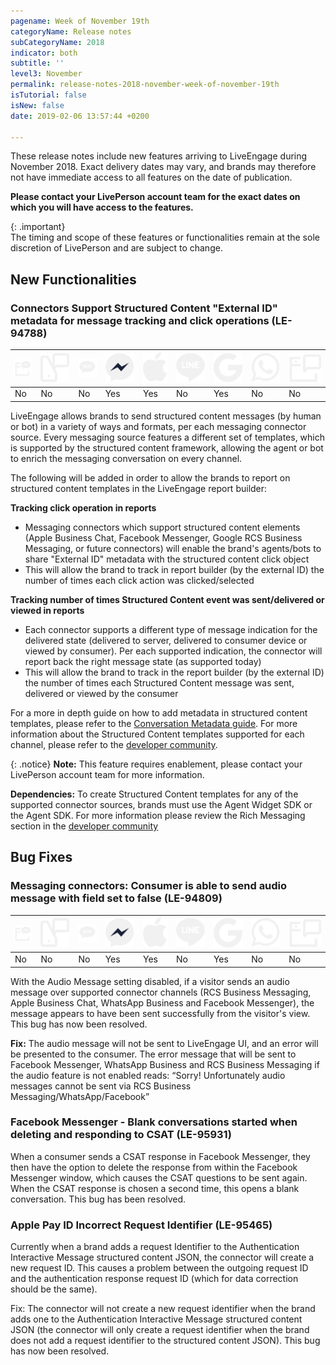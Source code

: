 ```yaml
---
pagename: Week of November 19th
categoryName: Release notes
subCategoryName: 2018
indicator: both
subtitle: ''
level3: November
permalink: release-notes-2018-november-week-of-november-19th
isTutorial: false
isNew: false
date: 2019-02-06 13:57:44 +0200

---
```

These release notes include new features arriving to LiveEngage during November 2018. Exact delivery dates may vary, and brands may therefore not have immediate access to all features on the date of publication.

**Please contact your LivePerson account team for the exact dates on which you will have access to the features.**

{: .important}  
The timing and scope of these features or functionalities remain at the sole discretion of LivePerson and are subject to change.

## New Functionalities

### Connectors Support Structured Content "External ID" metadata for message tracking and click operations (LE-94788)

<table>
<thead>
<tr class="categoryrow">
<th><img class="tableIcon" src="img/Web_Messaging.png" /></th>
<th><img class="tableIcon" src="img/mobileappmessaging.svg" /></th>
<th><img class="tableIcon" src="img/sms.png" /></th>
<th><img class="tableIcon" src="img/fb-messenger.svg" /></th>
<th><img class="tableIcon" src="img/abc.svg" /></th>
<th><img class="tableIcon" src="img/line.svg" /></th>
<th><img class="tableIcon" src="img/google-rsc.svg" /></th>
<th><img class="tableIcon" src="img/whatsapp.svg" /></th>
<th><img class="tableIcon" src="img/web-messaging.svg" /></th>
</tr>
</thead>
<tbody>
<tr>
<td>No</td>
<td>No</td>
<td>No</td>
<td>Yes</td>
<td>Yes</td>
<td>No</td>
<td>Yes</td>
<td>No</td>
<td>No</td>
</tr>
</tbody>
</table>

LiveEngage allows brands to send structured content messages (by human or bot) in a variety of ways and formats, per each messaging connector source. Every messaging source features a different set of templates, which is supported by the structured content framework, allowing the agent or bot to enrich the messaging conversation on every channel.

The following will be added in order to allow the brands to report on structured content templates in the LiveEngage report builder:

**Tracking click operation in  reports**

* Messaging connectors which support structured content elements (Apple Business Chat, Facebook Messenger, Google RCS Business Messaging, or future connectors) will enable the brand's agents/bots to share "External ID" metadata with the structured content click object
* This will allow the brand to track in report builder (by the external ID) the number of times each click action was clicked/selected

**Tracking number of times Structured Content event was sent/delivered or viewed in  reports**

* Each connector supports a different type of message indication for the delivered state (delivered to server, delivered to consumer device or viewed by consumer). Per each supported indication, the connector will report back the right message state (as supported today)
* This will allow the brand to track in the report builder (by the external ID) the number of times each Structured Content message was sent, delivered or viewed by the consumer

For a more in depth guide on how to add metadata in structured content templates, please refer to the [Conversation Metadata guide](https://developers.liveperson.com/guides-conversation-metadata-guide.html). For more information about the Structured Content templates supported for each channel, please refer to the [developer community](https://developers.liveperson.com/).

{: .notice}
**Note:** This feature requires enablement, please contact your LivePerson account team for more information.

**Dependencies:** To create Structured Content templates for any of the supported connector sources, brands must use the Agent Widget SDK or the Agent SDK. For more information please review the Rich Messaging section in the [developer community](https://developers.liveperson.com/)

## Bug Fixes

### Messaging connectors: Consumer is able to send audio message with field set to false (LE-94809)

<table>
<thead>
<tr class="categoryrow">
<th><img class="tableIcon" src="img/Web_Messaging.png" /></th>
<th><img class="tableIcon" src="img/mobileappmessaging.svg" /></th>
<th><img class="tableIcon" src="img/sms.png" /></th>
<th><img class="tableIcon" src="img/fb-messenger.svg" /></th>
<th><img class="tableIcon" src="img/abc.svg" /></th>
<th><img class="tableIcon" src="img/line.svg" /></th>
<th><img class="tableIcon" src="img/google-rsc.svg" /></th>
<th><img class="tableIcon" src="img/whatsapp.svg" /></th>
<th><img class="tableIcon" src="img/web-messaging.svg" /></th>
</tr>
</thead>
<tbody>
<tr>
<td>No</td>
<td>No</td>
<td>No</td>
<td>Yes</td>
<td>Yes</td>
<td>No</td>
<td>Yes</td>
<td>No</td>
<td>No</td>
</tr>
</tbody>
</table>

With the Audio Message setting disabled, if a visitor sends an audio message over supported connector channels (RCS Business Messaging, Apple Business Chat, WhatsApp Business and Facebook Messenger), the message appears to have been sent successfully from the visitor's view. This bug has now been resolved. 

**Fix:** The audio message will not be sent to LiveEngage UI, and an error will be presented to the consumer. The error message that will be sent to Facebook Messenger, WhatsApp Business and RCS Business Messaging if the audio feature is not enabled reads: “Sorry! Unfortunately audio messages cannot be sent via RCS Business Messaging/WhatsApp/Facebook”

### Facebook Messenger - Blank conversations started when deleting and responding to CSAT (LE-95931)

When a consumer sends a CSAT response in Facebook Messenger, they then have the option to delete the response from within the Facebook Messenger window, which causes the CSAT questions to be sent again. When the CSAT response is chosen a second time, this opens a blank conversation. This bug has been resolved. 

### Apple Pay ID Incorrect Request Identifier (LE-95465)  

Currently when a brand adds a request Identifier to the Authentication Interactive Message structured content JSON, the connector will create a new request ID. This causes a problem between the outgoing request ID and the authentication response request ID (which for data correction should be the same). 

Fix: The connector will not create a new request identifier when the brand adds one to the Authentication Interactive Message structured content JSON (the connector will only create a request identifier when the brand does not add a request identifier to the structured content JSON). This bug has now been resolved. 

